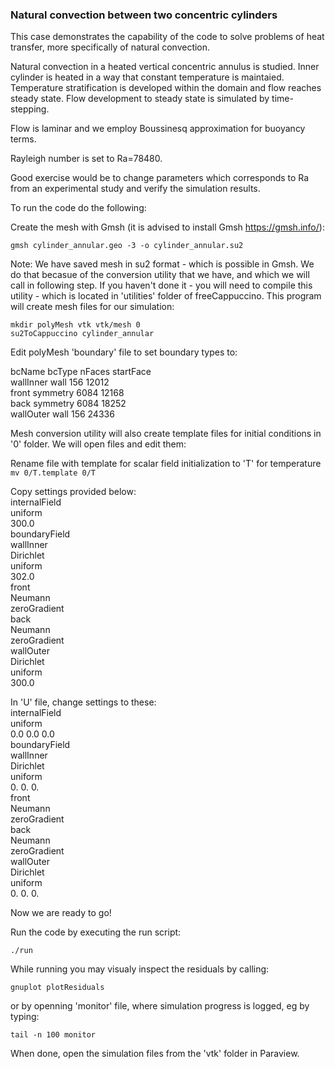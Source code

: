 ### Natural convection between two concentric cylinders

This case demonstrates the capability of the code to solve problems of heat transfer, more specifically of natural convection.

Natural convection in a heated vertical concentric annulus is studied. Inner cylinder is heated in a way that constant temperature is maintaied. Temperature stratification is developed within the domain and flow reaches steady state. Flow development to steady state is simulated by time-stepping.

Flow is laminar and we employ Boussinesq approximation for buoyancy terms.

Rayleigh number is set to Ra=78480.

Good exercise would be to change parameters which corresponds to Ra from an experimental study and verify the simulation results.

To run the code do the following:

Create the mesh with Gmsh (it is advised to install Gmsh https://gmsh.info/):

`gmsh cylinder_annular.geo -3 -o cylinder_annular.su2`

Note: We have saved mesh in su2 format - which is possible in Gmsh. We do that becasue of the conversion utility that we have, and which we will call in following step. If you haven't done it - you will need to compile this utility - which is located in 'utilities' folder of freeCappuccino. This program will create mesh files for our simulation:

`mkdir polyMesh vtk vtk/mesh 0`  
`su2ToCappuccino cylinder_annular`  


Edit polyMesh 'boundary' file to set boundary types to:

bcName bcType nFaces startFace  
wallInner wall 156 12012  
front symmetry 6084 12168  
back symmetry 6084 18252  
wallOuter wall 156 24336  

Mesh conversion utility will also create template files for initial conditions in '0' folder. We will open files and edit them:

Rename file with template for scalar field initialization to 'T' for temperature
`mv 0/T.template 0/T`

Copy settings provided below:  
internalField  
  uniform  
  300.0  
boundaryField  
wallInner  
   Dirichlet  
    uniform  
     302.0  
front  
   Neumann  
    zeroGradient  
back  
   Neumann  
    zeroGradient  
wallOuter  
   Dirichlet  
    uniform  
     300.0  

In 'U' file, change settings to these:  
internalField  
  uniform  
  0.0 0.0 0.0  
boundaryField  
wallInner  
   Dirichlet  
    uniform  
     0. 0. 0.  
front  
   Neumann  
    zeroGradient  
back  
   Neumann  
    zeroGradient  
wallOuter  
   Dirichlet  
    uniform  
     0. 0. 0.  


Now we are ready to go!

Run the code by executing the run script:

`./run`

While running you may visualy inspect the residuals by calling:

`gnuplot plotResiduals`

or by openning 'monitor' file, where simulation progress is logged, eg by typing:

`tail -n 100 monitor`

When done, open the simulation files from the 'vtk' folder in Paraview.
